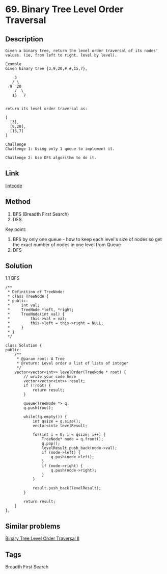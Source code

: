 # 69. Binary Tree Level Order Traversal

## Description
~~~
Given a binary tree, return the level order traversal of its nodes' values. (ie, from left to right, level by level).

Example
Given binary tree {3,9,20,#,#,15,7},

    3
   / \
  9  20
    /  \
   15   7
 

return its level order traversal as:

[
  [3],
  [9,20],
  [15,7]
]

Challenge
Challenge 1: Using only 1 queue to implement it.

Challenge 2: Use DFS algorithm to do it.
~~~

## Link
[lintcode](https://www.lintcode.com/problem/binary-tree-level-order-traversal/)

## Method
1. BFS (Breadth First Search) 
2. DFS

Key point: 
1. BFS by only one queue - how to keep each level's size of nodes so get the exact number of nodes in one level from Queue
2. DFS 

## Solution
1.1 BFS
~~~
/**
 * Definition of TreeNode:
 * class TreeNode {
 * public:
 *     int val;
 *     TreeNode *left, *right;
 *     TreeNode(int val) {
 *         this->val = val;
 *         this->left = this->right = NULL;
 *     }
 * }
 */

class Solution {
public:
    /**
     * @param root: A Tree
     * @return: Level order a list of lists of integer
     */
    vector<vector<int>> levelOrder(TreeNode * root) {
        // write your code here
        vector<vector<int>> result;
        if (!root) {
            return result;
        }
        
        queue<TreeNode *> q;
        q.push(root);

        while(!q.empty()) {
            int qsize = q.size();
            vector<int> levelResult;

            for(int i = 0; i < qsize; i++) {
                TreeNode* node = q.front();
                q.pop();
                levelResult.push_back(node->val);
                if (node->left) {
                    q.push(node->left); 
                }
                if (node->right) {
                    q.push(node->right);
                }
            }
            
            result.push_back(levelResult);
        }
        
        return result;
    }
};    
~~~

## Similar problems
[Binary Tree Level Order Traversal II](https://www.lintcode.com/problem/binary-tree-level-order-traversal-ii)

## Tags
Breadth First Search
